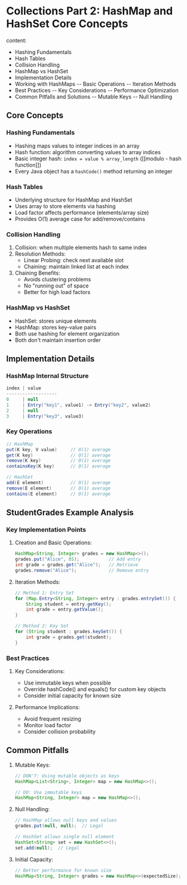 
# Collections Part 2: HashMap and HashSet Core Concepts

content:
- Hashing Fundamentals
- Hash Tables
- Collision Handling
- HashMap vs HashSet
- Implementation Details
- Working with HashMaps
  -- Basic Operations
  -- Iteration Methods
- Best Practices
  -- Key Considerations
  -- Performance Optimization
- Common Pitfalls and Solutions
  -- Mutable Keys
  -- Null Handling


## Core Concepts

### Hashing Fundamentals
- Hashing maps values to integer indices in an array
- Hash function: algorithm converting values to array indices
- Basic integer hash: `index = value % array_length`  ([[modulo - hash function]])
- Every Java object has a `hashCode()` method returning an integer

### Hash Tables
- Underlying structure for HashMap and HashSet
- Uses array to store elements via hashing
- Load factor affects performance (elements/array size)
- Provides O(1) average case for add/remove/contains

### Collision Handling
1. Collision: when multiple elements hash to same index
2. Resolution Methods:
   - Linear Probing: check next available slot
   - Chaining: maintain linked list at each index
3. Chaining Benefits:
   - Avoids clustering problems
   - No "running out" of space
   - Better for high load factors

### HashMap vs HashSet
- HashSet: stores unique elements
- HashMap: stores key-value pairs
- Both use hashing for element organization
- Both don't maintain insertion order

## Implementation Details

### HashMap Internal Structure
```java
index | value
-------------------
0     | null
1     | Entry("key1", value1) -> Entry("key2", value2)
2     | null
3     | Entry("key3", value3)
```

### Key Operations
```java
// HashMap
put(K key, V value)     // O(1) average
get(K key)              // O(1) average
remove(K key)           // O(1) average
containsKey(K key)      // O(1) average

// HashSet
add(E element)          // O(1) average
remove(E element)       // O(1) average
contains(E element)     // O(1) average
```

## StudentGrades Example Analysis

### Key Implementation Points
1. Creation and Basic Operations:
   ```java
   HashMap<String, Integer> grades = new HashMap<>();
   grades.put("Alice", 85);           // Add entry
   int grade = grades.get("Alice");   // Retrieve
   grades.remove("Alice");            // Remove entry
   ```

2. Iteration Methods:
   ```java
   // Method 1: Entry Set
   for (Map.Entry<String, Integer> entry : grades.entrySet()) {
       String student = entry.getKey();
       int grade = entry.getValue();
   }

   // Method 2: Key Set
   for (String student : grades.keySet()) {
       int grade = grades.get(student);
   }
   ```

### Best Practices
1. Key Considerations:
   - Use immutable keys when possible
   - Override hashCode() and equals() for custom key objects
   - Consider initial capacity for known size
   
2. Performance Implications:
   - Avoid frequent resizing
   - Monitor load factor
   - Consider collision probability

## Common Pitfalls
1. Mutable Keys:
   ```java
   // DON'T: Using mutable objects as keys
   HashMap<List<String>, Integer> map = new HashMap<>();
   
   // DO: Use immutable keys
   HashMap<String, Integer> map = new HashMap<>();
   ```

2. Null Handling:
   ```java
   // HashMap allows null keys and values
   grades.put(null, null);  // Legal
   
   // HashSet allows single null element
   HashSet<String> set = new HashSet<>();
   set.add(null);  // Legal
   ```

3. Initial Capacity:
   ```java
   // Better performance for known size
   HashMap<String, Integer> grades = new HashMap<>(expectedSize);
   ```
